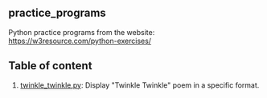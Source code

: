 ## practice_programs

Python practice programs from the website: https://w3resource.com/python-exercises/

## Table of content 

1. [twinkle_twinkle.py](scripts/twinkle_twinkle.py): Display "Twinkle Twinkle" poem in a specific format.
